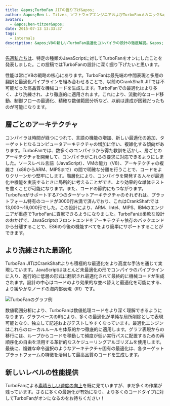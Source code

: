 ```yaml
---
title: &apos;TurboFan JITの掘り下げ&apos;
author: &apos;Ben L. Titzer、ソフトウェアエンジニアおよびTurboFanメカニック&apos;
avatars:
  - &apos;ben-titzer&apos;
date: 2015-07-13 13:33:37
tags:
  - internals
description: &apos;V8の新しいTurboFan最適化コンパイラの設計の徹底解説。&apos;
---
```

[先週私たちは](https://blog.chromium.org/2015/07/revving-up-javascript-performance-with.html)、特定の種類のJavaScriptに対してTurboFanをオンにしたことを発表しました。この投稿ではTurboFanの設計に深く掘り下げたいと思います。

<!--truncate-->
性能は常にV8の戦略の核心にあります。TurboFanは最先端の中間表現と多層の翻訳と最適化パイプラインを組み合わせることで、以前のCrankShaft JITでは不可能だった高品質な機械コードを生成します。TurboFanでの最適化はより多く、より洗練され、より徹底的に適用されます。これにより、流動的なコード移動、制御フローの最適化、精確な数値範囲分析など、以前は達成が困難だったものが可能になります。

## 層ごとのアーキテクチャ

コンパイラは時間が経つにつれて、言語の機能の増加、新しい最適化の追加、ターゲットとなるコンピュータアーキテクチャの増加に伴い、複雑化する傾向があります。TurboFanでは、数多くのコンパイラから得た教訓を活かし、層ごとのアーキテクチャを開発して、コンパイラがこれらの要求に対応できるようにしました。ソースレベル言語（JavaScript）、VMの能力（V8）、アーキテクチャの複雑さ（x86からARM、MIPSまで）の間で明確な分離を行うことで、コードをよりクリーンかつ堅牢にします。階層化により、コンパイラを開発する人々が最適化や機能を実装するときに局所的に考えることができ、より効果的な単体テストを書くことが可能になります。また、コードの節約にもつながります。TurboFanがサポートする7つのターゲットアーキテクチャのそれぞれは、プラットフォーム特有のコードが3000行未満で済んでおり、これはCrankShaftでは13,000〜16,000行でした。この設計により、ARM、Intel、MIPS、IBMのエンジニアが重症でTurboFanに貢献できるようになりました。TurboFanは柔軟な設計のおかげで、JavaScriptのフロントエンドをアーキテクチャ依存のバックエンドから分離することで、ES6の今後の機能すべてをより簡単にサポートすることができます。

## より洗練された最適化

TurboFan JITはCrankShaftよりも積極的な最適化をより高度な手法を通じて実現しています。JavaScriptはほとんど未最適化の形でコンパイラのパイプラインに入り、進行的に低層の形式に翻訳され最適化されて最終的に機械コードが生成されます。設計の中心はコードのより効果的な並べ替えと最適化を可能にする、より緩やかなノードの海内部表現（IR）です。

![TurboFanのグラフ例](/_img/turbofan-jit/example-graph.png)

数値範囲分析により、TurboFanは数値処理コードをより深く理解できるようになります。グラフベースのIRにより、多くの最適化が単純な局所削除として表現可能となり、独立して記述およびテストしやすくなっています。最適化エンジンはこれらのローカルルールを体系的かつ徹底的に適用します。グラフ表現からの移行には、ループからコードを移動して頻度が低い実行パスに配置するための再順序化の自由を活用する革新的なスケジューリングアルゴリズムを使用します。最後に、複雑な命令選択のようなアーキテクチャ固有の最適化は、各ターゲットプラットフォームの特徴を活用して最高品質のコードを生成します。

## 新しいレベルの性能提供

TurboFanによる[素晴らしい速度の向上](https://blog.chromium.org/2015/07/revving-up-javascript-performance-with.html)を既に見ていますが、まだ多くの作業が残っています。さらに多くの最適化が有効になり、より多くのコードタイプに対してTurboFanがオンになるのをお待ちください！
